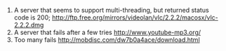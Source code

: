 1. A server that seems to support multi-threading, but returned status code is 200;
  http://ftp.free.org/mirrors/videolan/vlc/2.2.2/macosx/vlc-2.2.2.dmg
2. A server that fails after a few tries
  http://www.youtube-mp3.org/
3. Too many fails
  http://mobdisc.com/dw7b0a4ace/download.html
